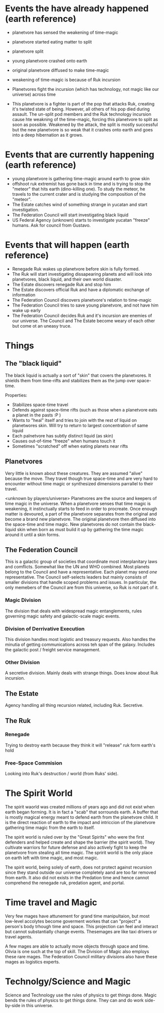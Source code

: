 # Events the have already happened (earth reference)

- planetvore has sensed the weakening of time-magic
- planetvore started eating matter to split
- planetvore split
- young planetvore crashed onto earth
- original planetvore diffused to make time-magic

- weakening of time-magic is because of Ruk incursion
- Planetvores fight the incursion (which has technology, not magic like our universe) across time
- This planetvore is a fighter is part of the pop that attacks Ruk, creating it's twisted state of being. However, all others of his pop died during assault.
  The un-split pod members and the Ruk technology incursion cause hte weakning of the time-magic, forcing this planetvore to split as soon as possible. Weakened by the attack, the split is mostly successful but the new planetvore is so weak that it crashes onto earth and goes into a deep hibernation as it grows.

# Events that are currently happening (earth reference)

- young planetvore is gathering time-magic around earth to grow skin
- offshoot ruk extremist has gone back in time and is trying to stop the "meteor" that hits earth (dino-killing one). To study the meteor, he travels to the current crater and is studying the composition of the "meteor".
- The Estate catches wind of something strange in yucatan and start investigation.
- The Federation Council will start investigating black liquid
- US Federal Agency (unknown) starts to investigate yucatan "freeze" humans. Ask for council from Gustavo.

# Events that will happen (earth reference)

- Renegade Ruk wakes up planetvore before skin is fully formed.
- The Ruk will start investigating dissapearing planets and will look into planetvores, black liquid, and their own world disaster.
- The Estate discovers renegade Ruk and stop him
- The Estate discovers official Ruk and have a diplomatic exchange of information
- The Federation Council discovers planetvore's relation to time-magic
- The Federation Council tries to save young planetvore, and not have him wake up early
- The Federation Council decides Ruk and it's incursion are enemies of our universe. The Council and The Estate become weary of each other but come ot an uneasy truce.

# Things

## The "black liquid" <unknown by universe>

The black liquid is actually a sort of "skin" that covers the planetvores. It shields them from time-rifts and stabilizes them as the jump over space-time.

Properties:
- Stabilizes space-time travel
- Defends against space-time rifts (such as those when a planetvore eats a planet in the pasts :P )
- Wants to "heal" itself and tries to join with the rest of liquid on planetwores skin. Will try to return to largest concentration of same liquid
- Each palnetvore has subtly distinct liquid (as skin)
- Causes out-of-time "freeze" when humans touch it
- Sometimes "scratched" off when eating planets near rifts


## Planetvores

Very little is known about these creatures. They are assumed "alive" because the move. They travel though true space-time and are very hard to encounter without time magic or synthesized dimensions parrallel to their travel. 

<unknown by players/universe>
Planetvores are the source and keepers of time magic in the universe.
When a planetvore senses that time magic is weakening, it instinctually starts to feed in order to procreate. Once enough matter is devoured, a part of the planetvore separates from the original and become a brand new planetvore. The original planetvore then diffused into the space-time and time magic. New planetvores do not contain the black-liquid skin when born as must build it up by gathering the time magic around it until a skin forms.


## The Federation Council

This is a galactic group of societies that coordinate most interplanitary laws and comflicts. Somewhat like the UN and WHO combined. Most planets belong to the Council and have a representative. Each planet may send *one* representative. The Council self-selects leaders but mainly consists of smaller divisions that handle scoped problems and issues. In particular, the only memebers of the Council are from this universe, so Ruk is *not* part of it.


### Magic Division

The division that deals with widespread magic entanglements, rules governing magic safety and galactic-scale magic events.

### Division of Derrivative Execution

This division handles most logistic and treasury requests. Also handles the minutia of getting communications across teh span of the galaxy. Includes the galactic post / freight service management.

### Other Division

A secretive division. Mainly deals with strange things. Does know about Ruk incursion. 


## The Estate

Agency handling all thing recursion related, including Ruk. Secretive.

## The Ruk

### Renegade 

Trying to destroy earth because they think it will "release" ruk form earth's hold

### Free-Space Commision

Looking into Ruk's destruction / world (from Ruks' side).

# The Spirit World

The spirit waorld was created millions of years ago and did not exist when earth began forming. It is in fact a "scab" that sorrounds earth. A buffer that is mostly magical energy meant to defend earth from the planetvore child. It is the direct reaction of earth to the impact and intriccion of the planetvore gathering time magic from the earth to itself. 

The spirit world is ruled over by the "Great Spirits" who were the first defenders and helped create and shape the barrier (the spirit world). They cultivate warriors for future defense and also actively fight to keep the planetvore from stealing all time magic. The spririt world is the only place on earth left with time magic, and most magic.

The spirit world, being solely of earth, does not protect against recursion since they stand outside our universe completely aand are too far removed from earth. It also did not exists in the Predation time and hence cannot comprehend the renegade ruk, predation agent, and portal.

# Time travel and Magic

Very few mages have attunement for grand time manipultaion, but most low-level accolytes become goverment workes that can "project" a person's body trhough time and space. This projection can feel and interact but cannot substantially change events. Thesemages are like taxi drivers or travel agents.

A few mages are able to actually move objects through space and time. Olivia is one such at the top of skill. The Division of Magic also employs these rare mages. The Federation Council military divisions also have these mages as logistics experts.

# Technolgy/Science and Magic

Science and Technology use the rules of physics to get things done.
Magic bends the rules of physics to get things done.
They can and do work side-by-side in this universe.
